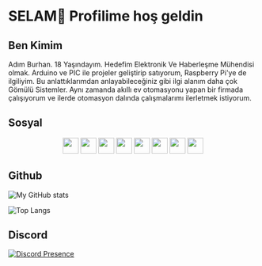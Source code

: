 <h1>SELAM👋 
Profilime hoş geldin</h1>

<h2>Ben Kimim</h2>

<p>Adım Burhan. 18 Yaşındayım. Hedefim Elektronik Ve Haberleşme Mühendisi olmak. Arduino ve PIC ile projeler geliştirip satıyorum, Raspberry Pi'ye de ilgiliyim. Bu anlattıklarımdan anlayabileceğiniz gibi ilgi alanım daha çok Gömülü Sistemler. Aynı zamanda akıllı ev otomasyonu yapan bir firmada çalışıyorum ve ilerde otomasyon dalında çalışmalarımı ilerletmek istiyorum.</p>

<h2>Sosyal</h2>
<p align="center"> <a href="https://discord.com/users/853130594351317002" target="_blank" rel="noreferrer"><img src="https://raw.githubusercontent.com/danielcranney/readme-generator/main/public/icons/socials/discord.svg" width="32" height="32" /></a>
<a href="https://www.twitter.com/fermwn" target="_blank" rel="noreferrer"><img src="https://raw.githubusercontent.com/danielcranney/readme-generator/main/public/icons/socials/twitter.svg" width="32" height="32" /></a>
<a href="http://www.instagram.com/burhnn20" target="_blank" rel="noreferrer"><img src="https://raw.githubusercontent.com/danielcranney/readme-generator/main/public/icons/socials/instagram.svg" width="32" height="32" /></a>
<a href="https://www.linkedin.com/in/burhan-yasin-kose/" target="_blank" rel="noreferrer"><img src="https://raw.githubusercontent.com/danielcranney/readme-generator/main/public/icons/socials/linkedin.svg" width="32" height="32" /></a>
<a href="https://www.threads.net/@burhnn20" target="_blank" rel="noreferrer"><img src="https://upload.wikimedia.org/wikipedia/commons/9/9d/Threads_%28app%29_logo.svg" width="32" height="32" /></a>
<a href="https://www.hackster.io/burhannn" target="_blank" rel="noreferrer"><img src="https://upload.wikimedia.org/wikipedia/commons/0/0b/Cib-hackster_%28CoreUI_Icons_v1.0.0%29.svg" width="32" height="32" /></a>
 <a href="https://www.hackster.io/burhayasin" target="_blank" rel="noreferrer"><img src="https://upload.wikimedia.org/wikipedia/commons/0/0b/Cib-hackster_%28CoreUI_Icons_v1.0.0%29.svg" width="32" height="32" /></a>
<a href="mailto:burhan@slipyme.com" target="_blank" rel="noreferrer"><img src="https://upload.wikimedia.org/wikipedia/commons/7/7e/Gmail_icon_%282020%29.svg" width="32" height="32" /></a>
</p>

<h2>Github</h2>



![My GitHub stats](https://github-readme-stats.vercel.app/api?username=burhanyasinkose&show_icons=true&theme=tokyonight)


![Top Langs](https://github-readme-stats.vercel.app/api/top-langs/?username=burhanyasinkose&layout=compact&theme=tokyonight)


<h2>Discord</h2>


[![Discord Presence](https://lanyard.cnrad.dev/api/853130594351317002)](https://discord.com/users/853130594351317002)
